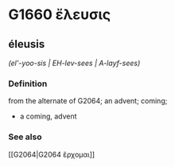 # G1660 ἔλευσις

## éleusis

_(el'-yoo-sis | EH-lev-sees | A-layf-sees)_

### Definition

from the alternate of G2064; an advent; coming; 

- a coming, advent

### See also

[[G2064|G2064 ἔρχομαι]]
